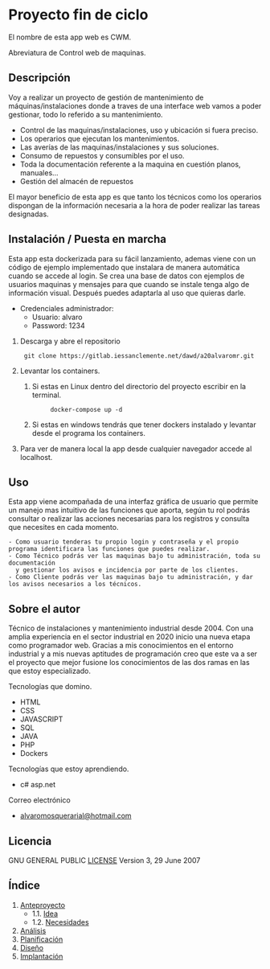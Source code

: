 # Proyecto fin de ciclo

El nombre de esta app web es CWM.

Abreviatura de Control web de maquinas.

## Descripción

Voy a realizar un proyecto de gestión de mantenimiento de máquinas/instalaciones donde a traves de una interface web vamos a poder gestionar, todo lo referido a su mantenimiento.
	
- Control de las maquinas/instalaciones, uso y ubicación si fuera preciso.
- Los operarios que ejecutan los mantenimientos.
- Las averías de las maquinas/instalaciones y sus soluciones.
- Consumo de repuestos y consumibles por el uso. 
- Toda la documentación referente a la maquina en cuestión planos, manuales...
- Gestión del almacén de repuestos

El mayor beneficio de esta app es que tanto los técnicos como los operarios dispongan de la información necesaria a la hora de poder realizar las tareas designadas.
	   

## Instalación / Puesta en marcha


Esta app esta dockerizada para su fácil lanzamiento, ademas viene con un código de ejemplo implementado que instalara de manera automática cuando se accede al login. Se crea una base de datos con ejemplos de usuarios maquinas y mensajes para que cuando se instale tenga algo de información visual. Después puedes adaptarla al uso que quieras darle.

  - Credenciales administrador:
    - Usuario: alvaro	
    - Password: 1234

1. Descarga y abre el repositorio 
   
   
   		git clone https://gitlab.iessanclemente.net/dawd/a20alvaromr.git

2. Levantar los containers.
   
   1.  Si estas en Linux dentro del directorio del proyecto escribir en la terminal.
   
				docker-compose up -d

   2. Si estas en windows tendrás que tener dockers instalado y levantar desde el programa los containers.

3. Para ver de manera local la app desde cualquier navegador accede al  localhost.

## Uso
Esta app viene acompañada de una interfaz gráfica de usuario que permite un manejo mas intuitivo de las funciones que aporta, según tu rol podrás consultar o realizar las acciones necesarias para los registros y consulta que necesites en cada momento. 

	- Como usuario tenderas tu propio login y contraseña y el propio programa identificara las funciones que puedes realizar.
	- Como Técnico podrás ver las maquinas bajo tu administración, toda su documentación 
	  y gestionar los avisos e incidencia por parte de los clientes.
	- Como Cliente podrás ver las maquinas bajo tu administración, y dar los avisos necesarios a los técnicos. 
 
## Sobre el autor
 Técnico de instalaciones y mantenimiento industrial desde 2004. Con una amplia experiencia en el sector industrial en 2020 inicio una nueva etapa como programador web. 
 Gracias a mis conocimientos en el entorno industrial y a mis nuevas aptitudes de programación creo que este va a ser el proyecto que mejor fusione los conocimientos de las dos ramas en las que estoy especializado.

 Tecnologías que domino.

- HTML
- CSS
- JAVASCRIPT
- SQL
- JAVA
- PHP
- Dockers
	
 Tecnologías que estoy aprendiendo.

- c# asp.net	
	
 Correo electrónico
- alvaromosquerarial@hotmail.com 
	

## Licencia

GNU GENERAL PUBLIC [LICENSE](/LICENSE) Version 3, 29 June 2007

## Índice 

1. [Anteproyecto](doc/templates/Anteproxecto.md)
    * 1.1. [Idea](doc/templates/1_idea.md)
    * 1.2. [Necesidades](doc/templates/2_necesidades.md)
2. [Análisis](doc/templates/3_analise.md)
3. [Planificación](doc/templates/4_planificacion.md)
4. [Diseño](doc/templates/5_deseño.md)
5. [Implantación](doc/templates/6_implantacion.md)




